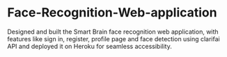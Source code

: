 # Face-Recognition-Web-application
Designed and built the Smart Brain face recognition web application, with features like sign in, register, profile page and face detection using clarifai API and deployed it on Heroku for seamless accessibility.
